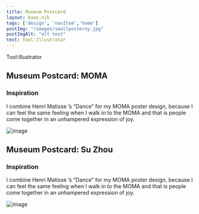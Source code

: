 ```yaml
---
title: Museum Postcard
layout: base.njk
tags: ['design', 'navItem','home']
postImg: "/images/smallposterny.jpg"
postImgAlt: "alt text"
text: Tool:Illustrator 
---
```

  <main>
<div class="detailpage">   
   <p class="dpword">Tool:Illustrator</p>  
 <div class="description"> 
   <h2 class="dptitle">Museum Postcard: MOMA</h2> 
  <h3 class="projectdetail">Inspiration</h3>
   <p class="dpword">I combine Henri Matisse ’s “Dance” for my MOMA poster design, because I can feel the same feeling when I walk in to the MOMA and that is people come together in an unhampered expression of joy. </p>
 </div>  
   <div class="dpimages-width"> 
   <img src="/images/posterny.jpg"  class="dp" alt="image"></div>
 <div class="description"> 
 <h2 class="dptitle">Museum Postcard: Su Zhou</h2> 
  <h3 class="projectdetail">Inspiration</h3>
   <p class="dpword">I combine Henri Matisse ’s “Dance” for my MOMA poster design, because I can feel the same feeling when I walk in to the MOMA and that is people come together in an unhampered expression of joy. </p>
 </div>  
   <div class="dpimages-width"> 
   <img src="/images/suzhou.jpg"  class="dp" alt="image"></div>
   </div>
    </div>
      </div>
  </main>